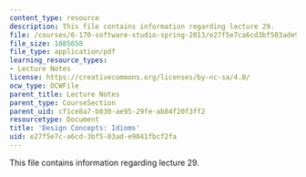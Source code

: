 ```yaml
---
content_type: resource
description: This file contains information regarding lecture 29.
file: /courses/6-170-software-studio-spring-2013/e27f5e7ca6cd3bf503ade9041fbcf2fa_MIT6_170S13_29-con-idioms.pdf
file_size: 1085658
file_type: application/pdf
learning_resource_types:
- Lecture Notes
license: https://creativecommons.org/licenses/by-nc-sa/4.0/
ocw_type: OCWFile
parent_title: Lecture Notes
parent_type: CourseSection
parent_uid: cf1ce8a7-b030-ae95-29fe-ab84f20f3ff2
resourcetype: Document
title: 'Design Concepts: Idioms'
uid: e27f5e7c-a6cd-3bf5-03ad-e9041fbcf2fa
---
```

This file contains information regarding lecture 29.